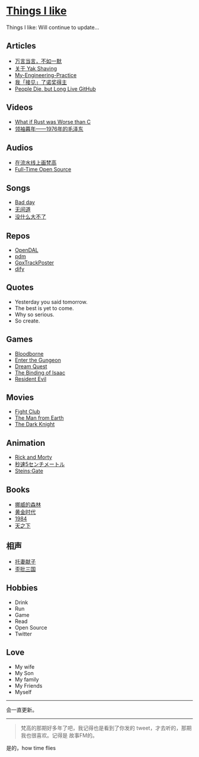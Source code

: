 # [Things I like](https://github.com/yihong0618/gitblog/issues/311)

Things I like:
Will continue to update...

## Articles

- [万言当言，不如一默](https://yihui.org/cn/2020/07/silence/)
- [关于 Yak Shaving](https://antfu.me/posts/about-yak-shaving-zh)
- [My-Engineering-Practice](https://github.com/jschwinger233/jschwinger23.github.io/blob/master/_posts/2019-12-25-My-Engineering-Practice.md)
- [我「接见」了诺奖得主](https://frostming.com/2024/meet-with-paul/)
- [People Die, but Long Live GitHub](https://laike9m.com/blog/people-die-but-long-live-github,122/)

## Videos

- [What if Rust was Worse than C](https://www.youtube.com/watch?v=5MIsMbFjvkw)
- [领袖暮年——1976年的毛泽东](https://www.youtube.com/watch?v=OSsXCMf1-xg)

## Audios

- [在流水线上画梵高](https://open.spotify.com/episode/3csndM7HRPuyShy2Ipus5e)
- [Full-Time Open Source](https://corecursive.com/067-zig-with-andrew-kelley/)

## Songs

- [Bad day](https://www.youtube.com/watch?v=gH476CxJxfg)
- [无间道](https://www.youtube.com/watch?v=2I0QiX5kl18)
- [ 没什么大不了](https://www.youtube.com/watch?v=LOBfzV9s7Pc)

## Repos

- [OpenDAL](https://github.com/apache/opendal)
- [pdm](https://github.com/pdm-project/pdm)
- [GpxTrackPoster](https://github.com/flopp/GpxTrackPoster)
- [dify](https://github.com/langgenius/dify)

## Quotes

- Yesterday you said tomorrow.
- The best is yet to come.
- Why so serious.
-  So create.

## Games

- [Bloodborne](https://en.wikipedia.org/wiki/Bloodborne)
- [Enter the Gungeon](https://store.steampowered.com/app/311690/Enter_the_Gungeon/)
- [Dream Quest](https://store.steampowered.com/app/557410/Dream_Quest/)
- [The Binding of Isaac](https://store.steampowered.com/app/113200/The_Binding_of_Isaac)
- [Resident Evil](https://en.wikipedia.org/wiki/Resident_Evil)

## Movies

- [Fight Club](https://www.imdb.com/title/tt0137523/)
- [The Man from Earth](https://www.imdb.com/title/tt0756683/)
- [The Dark Knight ](https://www.imdb.com/title/tt0468569/)

## Animation

- [Rick and Morty](https://en.wikipedia.org/wiki/Rick_and_Morty)
- [秒速5センチメートル](https://www.imdb.com/title/tt0983213/)
- [Steins;Gate](https://www.imdb.com/title/tt1910272/)

## Books

- [挪威的森林](https://zh.wikipedia.org/zh-hans/%E6%8C%AA%E5%A8%81%E7%9A%84%E6%A3%AE%E6%9E%97_(%E5%B0%8F%E8%AF%B4))
- [黄金时代](https://zh.wikipedia.org/wiki/%E9%BB%83%E9%87%91%E6%99%82%E4%BB%A3_(%E5%B0%8F%E8%AA%AA))
- [1984](https://en.wikipedia.org/wiki/Nineteen_Eighty-Four)
- [天之下](https://weread.qq.com/web/bookDetail/4de326a0721770aa4de95f4)

## 相声

- [托妻献子](https://www.youtube.com/watch?v=Xe_Gzy2xD2g)
- [歪批三国](https://www.youtube.com/watch?v=LUXRlc0n2DA)

## Hobbies

- Drink
- Run
- Game
- Read
- Open Source
- Twitter

## Love

- My wife
- My Son
- My family
- My Friends
- Myself


---

会一直更新。

---

> 梵高的那期好多年了吧，我记得也是看到了你发的 tweet，才去听的，那期我也很喜欢。记得是 故事FM的。

是的，how time flies